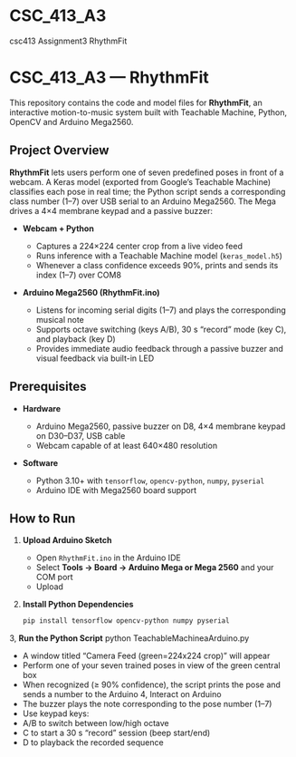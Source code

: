 # CSC_413_A3
csc413 Assignment3 RhythmFit
# CSC_413_A3 — RhythmFit

This repository contains the code and model files for **RhythmFit**, an interactive motion-to-music system built with Teachable Machine, Python, OpenCV and Arduino Mega2560.

## Project Overview

**RhythmFit** lets users perform one of seven predefined poses in front of a webcam. A Keras model (exported from Google’s Teachable Machine) classifies each pose in real time; the Python script sends a corresponding class number (1–7) over USB serial to an Arduino Mega2560. The Mega drives a 4×4 membrane keypad and a passive buzzer:

- **Webcam + Python**  
  - Captures a 224×224 center crop from a live video feed  
  - Runs inference with a Teachable Machine model (`keras_model.h5`)  
  - Whenever a class confidence exceeds 90%, prints and sends its index (1–7) over COM8

- **Arduino Mega2560 (RhythmFit.ino)**  
  - Listens for incoming serial digits (1–7) and plays the corresponding musical note  
  - Supports octave switching (keys A/B), 30 s “record” mode (key C), and playback (key D)  
  - Provides immediate audio feedback through a passive buzzer and visual feedback via built-in LED
 

## Prerequisites

- **Hardware**  
  - Arduino Mega2560, passive buzzer on D8, 4×4 membrane keypad on D30–D37, USB cable  
  - Webcam capable of at least 640×480 resolution  

- **Software**  
  - Python 3.10+ with `tensorflow`, `opencv-python`, `numpy`, `pyserial`  
  - Arduino IDE with Mega2560 board support  

## How to Run

1. **Upload Arduino Sketch**  
   - Open `RhythmFit.ino` in the Arduino IDE  
   - Select **Tools → Board → Arduino Mega or Mega 2560** and your COM port  
   - Upload  

2. **Install Python Dependencies**  
   ```bash
   pip install tensorflow opencv-python numpy pyserial
   
3, **Run the Python Script**
  python TeachableMachineaArduino.py
  - A window titled “Camera Feed (green=224x224 crop)” will appear
  - Perform one of your seven trained poses in view of the green central box
  - When recognized (≥ 90% confidence), the script prints the pose and sends a number to the Arduino
4, Interact on Arduino
- The buzzer plays the note corresponding to the pose number (1–7)
- Use keypad keys:
- A/B to switch between low/high octave
- C to start a 30 s “record” session (beep start/end)
- D to playback the recorded sequence
